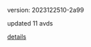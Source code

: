version: 2023122510-2a99

updated 11 avds

[details](https://github.com/0x74f917491bfa7ebfa379/ali_avd_db/blob/master/change_log/2023/12/25/10/2a99.txt)